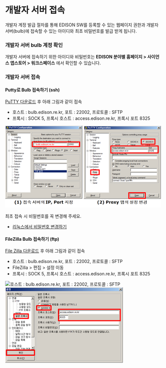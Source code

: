 # 개발자 서버 접속

개발자 계정 발급 절차를 통해 EDISON SW를 등록할 수 있는 웹페이지 권한과 개발자 서버(bulb)에 접속할 수 있는 아이디와 최초 비밀번호를 발급 받게 됩니다.

### 개발자 서버 bulb 계정 확인

개발자 서버에 접속하기 위한 아이디와 비밀번호는 **EDISON 분야별 홈페이지 > 사이언스 앱스토어 > 워크스페이스** 에서 확인할 수 있습니다.

### 개발자 서버 접속

#### Putty로 Bulb 접속하기 (ssh)


[PuTTY 다운로드](http://www.chiark.greenend.org.uk/~sgtatham/putty/download.html) 후 아래 그림과 같이 접속 

- 호스트 : bulb.edison.re.kr, 포트 : 22002, 프로토콜 : SFTP
- 프록시 : SOCK 5, 프록시 호스트 : access.edison.re.kr, 프록시 포트 8325

![Putty로 Bulb 접속하기 (ssh)](noname01.png)

최초 접속 시 비밀번호를 꼭 변경해 주세요.

- [리눅스에서 비밀번호 변경하기](https://www.linux.co.kr/home/lecture/index.php?cateNo=&secNo=&theNo=&leccode=247)

 
#### FileZilla Bulb 접속하기 (ftp)

[File Zilla 다운로드](https://filezilla-project.org/) 후 아래 그림과 같이 접속 
- 호스트 : bulb.edison.re.kr, 포트 : 22002, 프로토콜 : SFTP
- FileZilla > 편집 > 설정 이동 
 - 프록시 : SOCK 5, 프록시 호스트 : access.edison.re.kr, 프록시 포트 8325

![호스트 : bulb.edison.re.kr, 포트 : 22002, 프로토콜 : SFTP
](noname02.png)
![프록시 : SOCK 5, 프록시 호스트 : access.edison.re.kr, 프록시 포트 8325](noname03.png)